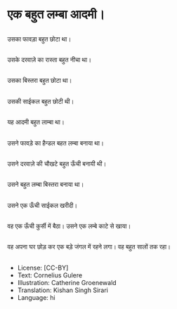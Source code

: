 # एक बहुत लम्बा आदमी।

##
उसका फावड़ा बहुत छोटा था।

##
उसके दरवाज़े का रास्ता बहुत नीचा था।

##
उसका बिस्तरा बहुत छोटा था।

##
उसकी साईकल बहुत छोटी थी।

##
यह आदमी बहुत लाम्बा था।

##
उसने फावड़े का हैन्डल बहत लम्बा बनाया था।

##
उसने दरवाज़े की चौखटे बहुत ऊँची बनायी थी।

##
उसने बहुत लम्बा बिस्तरा बनाया था।

##
उसने एक ऊँची साईकल खरीदी।

##
वह एक ऊँची कुर्सी में बैठा। उसने एक लम्बे काटे से खाया।

##
वह अपना घर छोड़ कर एक बड़े जंगल में रहने लगा। वह बहुत सालों तक रहा।

##
* License: [CC-BY]
* Text: Cornelius Gulere
* Illustration: Catherine Groenewald
* Translation: Kishan Singh Sirari
* Language: hi
